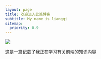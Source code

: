 ```yaml
---
layout: page
title: 欢迎进入此篇博客
subtitle: My name is liangqi
sitemap:
  priority: 0.9
---
```


<img src="{{ '/assets/img/timg.gif' | prepend: site.baseurl }}" id="about-img">

<div id="describe-text">
	<p>这是一篇记载了我正在学习有关前端的知识内容</p>
	
</div>